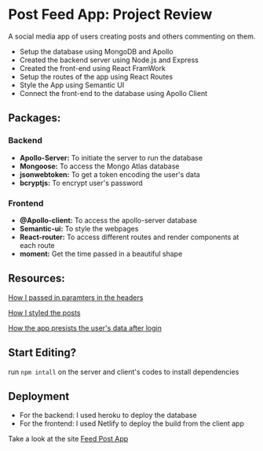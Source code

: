# Post Feed App: Project Review
A social media app of users creating posts and others commenting on them.
* Setup the database using MongoDB and Apollo
* Created the backend server using Node.js and Express
* Created the front-end using React FramWork
* Setup the routes of the app using React Routes
* Style the App using Semantic UI
* Connect the front-end to the database using Apollo Client

## Packages:
### Backend
* **Apollo-Server:** To initiate the server to run the database
* **Mongoose:** To access the Mongo Atlas database
* **jsonwebtoken:** To get a token encoding the user's data
* **bcryptjs:** To encrypt user's password
### Frontend
* **@Apollo-client:** To access the apollo-server database
* **Semantic-ui:** To style the webpages
* **React-router:** To access different routes and render components at each route
* **moment:** Get the time passed in a beautiful shape

## Resources:
[How I passed in paramters in the headers](https://www.apollographql.com/docs/react/networking/authentication/)

[How I styled the posts](https://react.semantic-ui.com/collections/grid/)

[How the app presists the user's data after login](https://reactjs.org/docs/hooks-reference.html#usecontext)


## Start Editing?
run ```npm intall``` on the server and client's codes to install dependencies
## Deployment
* For the backend: I used heroku to deploy the database
* For the frontend: I used Netlify to deploy the build from the client app

Take a look at the site [Feed Post App](http://stoic-khorana-abd8fa.netlify.app)
